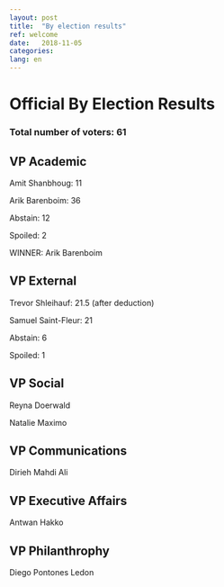 ```yaml
---
layout: post
title:  "By election results"
ref: welcome
date:   2018-11-05
categories: 
lang: en
---
```

# Official By Election Results
### Total number of voters: 61

## VP Academic

Amit Shanbhoug: 11

Arik Barenboim: 36

Abstain: 12

Spoiled: 2

WINNER: Arik Barenboim

## VP External

Trevor Shleihauf: 21.5 (after deduction)

Samuel Saint-Fleur: 21

Abstain: 6

Spoiled: 1

## VP Social

Reyna Doerwald

Natalie Maximo

## VP Communications

Dirieh Mahdi Ali

## VP Executive Affairs

Antwan Hakko

## VP Philanthrophy

Diego Pontones Ledon


